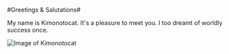 #Greetings & Salutations#

My name is Kimonotocat. It's a pleasure to meet you. I too dreamt of worldly success once.

![Image of Kimonotocat](https://octodex.github.com/images/kimonotocat.png)
